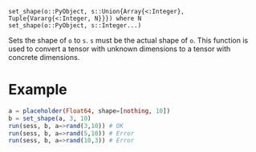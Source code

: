```
set_shape(o::PyObject, s::Union{Array{<:Integer}, Tuple{Vararg{<:Integer, N}}}) where N
set_shape(o::PyObject, s::Integer...)
```

Sets the shape of `o` to `s`. `s` must be the actual shape of `o`. This function is used to convert a  tensor with unknown dimensions to a tensor with concrete dimensions. 

# Example

```julia
a = placeholder(Float64, shape=[nothing, 10])
b = set_shape(a, 3, 10)
run(sess, b, a=>rand(3,10)) # OK 
run(sess, b, a=>rand(5,10)) # Error
run(sess, b, a=>rand(10,3)) # Error
```
